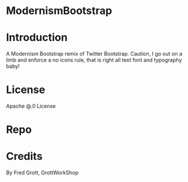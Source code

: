 ModernismBootstrap
==================

# Introduction

A Modernism Bootstrap remix of Twitter Bootstrap. Caution, I go out on a limb
and enforce a no icons rule, that is right all text font and typography baby!

# License

Apache @.0 License

# Repo


# Credits

By Fred Grott, GrottWorkShop